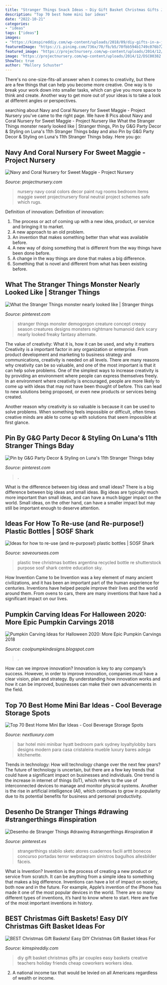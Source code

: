 ```yaml
---
title: "Stranger Things Snack Ideas ~ Diy Gift Basket Christmas Gifts Jar Couples Easy Baskets Creative Teachers Holiday Friends Cheap Coworkers Workers Idea"
description: "Top 70 best home mini bar ideas"
date: "2022-10-21"
categories:
- "ideas"
tags: ["ideas"]
images:
- "https://kimspireddiy.com/wp-content/uploads/2018/09/diy-gifts-in-a-jar-379329196.jpg"
featuredImage: "https://i.pinimg.com/736x/70/fb/b5/70fbb594b1749c076b72465a5506a4f7.jpg"
featured_image: "https://projectnursery.com/wp-content/uploads/2014/12/DSC00382.jpg"
image: "https://projectnursery.com/wp-content/uploads/2014/12/DSC00382.jpg"
ShowToc: true
author: "Mallory Schuster"
---
```



There's no one-size-fits-all answer when it comes to creativity, but there are a few things that can help you become more creative. One way is to break your work down into smaller tasks, which can give you more space to think and create. Another way to get more out of your ideas is to take a look at different angles or perspectives.

	

		
searching about Navy and Coral Nursery for Sweet Maggie - Project Nursery you've came to the right page. We have 8 Pics about Navy and Coral Nursery for Sweet Maggie - Project Nursery like What the Stranger Things monster nearly looked like | Stranger things, Pin by G&amp;G Party Decor &amp; Styling on Luna&#039;s 11th Stranger Things bday and also Pin by G&amp;G Party Decor &amp; Styling on Luna&#039;s 11th Stranger Things bday. Here you go:
		
    
## Navy And Coral Nursery For Sweet Maggie - Project Nursery

<img loading=lazy src="https://projectnursery.com/wp-content/uploads/2014/12/DSC00382.jpg" onerror="this.onerror=null;this.src='https://tse2.mm.bing.net/th?id=OIP.h25b-E7Y0KDglDQwOFZNRgHaLH&amp;pid=15.1';" alt="Navy and Coral Nursery for Sweet Maggie - Project Nursery">

_Source: projectnursery.com_

>nursery navy coral colors decor paint rug rooms bedroom items maggie sweet projectnursery floral neutral project schemes safe which rugs. 

	

Definition of innovation:
Definition of innovation: 
1. The process or act of coming up with a new idea, product, or service and bringing it to market.
2. A new approach to an old problem. 
3. An invention that makes something better than what was available before.
4. A new way of doing something that is different from the way things have been done before.
5. A change in the way things are done that makes a big difference. 
6. Something that is novel and different from what has been existing before. 

    
## What The Stranger Things Monster Nearly Looked Like | Stranger Things

<img loading=lazy src="https://i.pinimg.com/736x/f7/2f/ba/f72fbab73c1d7b67c9f405e8c8e1a7b2--monster-makeup-monster-design.jpg" onerror="this.onerror=null;this.src='https://tse2.mm.bing.net/th?id=OIP.GCwTQhWauu4AML4eWlAssgDFE8&amp;pid=15.1';" alt="What the Stranger Things monster nearly looked like | Stranger things">

_Source: pinterest.com_

>stranger things monster demogorgon creature concept creepy season creatures designs monsters nightmare humanoid dark scary nearly looked freaky fantasy alternate. 

	

The value of creativity: What it is, how it can be used, and why it matters
Creativity is a important factor in any organization or enterprise. From product development and marketing to business strategy and communications, creativity is needed on all levels. There are many reasons why creativity can be so valuable, and one of the most important is that it can help solve problems.
One of the simplest ways to increase creativity is by providing an environment where people can express themselves freely. In an environment where creativity is encouraged, people are more likely to come up with ideas that may not have been thought of before. This can lead to new solutions being proposed, or even new products or services being created.

Another reason why creativity is so valuable is because it can be used to solve problems. When something feels impossible or difficult, often times creative minds are able to come up with solutions that seem impossible at first glance.

    
## Pin By G&amp;G Party Decor &amp; Styling On Luna&#039;s 11th Stranger Things Bday

<img loading=lazy src="https://i.pinimg.com/736x/e3/4d/b0/e34db07276be183665596aa86ab6105b.jpg" onerror="this.onerror=null;this.src='https://tse2.mm.bing.net/th?id=OIP.DJOAILQWw0HJwJPN-2zoYwHaJ3&amp;pid=15.1';" alt="Pin by G&amp;G Party Decor &amp; Styling on Luna&#039;s 11th Stranger Things bday">

_Source: pinterest.com_

>. 

	

What is the difference between big ideas and small ideas?
There is a big difference between big ideas and small ideas. Big ideas are typically much more important than small ideas, and can have a much bigger impact on the world. Small ideas, on the other hand, can have a smaller impact but may still be important enough to deserve attention.

    
## Ideas For How To Re-use (and Re-purpose!) Plastic Bottles | SOSF Shark

<img loading=lazy src="https://saveourseas.com/sosf-shark-education-centre/wp-content/uploads/sites/3/shutterstock-332831225-683x1024.jpg" onerror="this.onerror=null;this.src='https://tse4.mm.bing.net/th?id=OIP.rHrJOBkAQdyhgjlNTA4GBgHaLG&amp;pid=15.1';" alt="Ideas for how to re-use (and re-purpose!) plastic bottles | SOSF Shark">

_Source: saveourseas.com_

>plastic tree christmas bottles argentina recycled bottle re shutterstock purpose sosf shark centre education sky. 

	

How Invention Came to be
Invention was a key element of many ancient civilizations, and it has been an important part of the human experience for centuries. Inventions have helped people improve their lives and the world around them. From ovens to cars, there are many inventions that have had a significant impact on our lives.

    
## Pumpkin Carving Ideas For Halloween 2020: More Epic Pumpkin Carvings 2018

<img loading=lazy src="https://3.bp.blogspot.com/-fp7n0VkqXzw/Ulx_cgs3ilI/AAAAAAAAIsY/sascJitkcmg/s640/2bfe9b37b457d20699e384ac543388b0.jpg" onerror="this.onerror=null;this.src='https://tse3.mm.bing.net/th?id=OIP.k_TTddgulpTZeK7t4IE9SwAAAA&amp;pid=15.1';" alt="Pumpkin Carving Ideas for Halloween 2020: More Epic Pumpkin Carvings 2018">

_Source: coolpumpkindesigns.blogspot.com_

>. 

	

How can we improve innovation?
Innovation is key to any company’s success. However, in order to improve innovation, companies must have a clear vision, plan and strategy. By understanding how innovation works and how it can be improved, businesses can make their own advancements in the field.

    
## Top 70 Best Home Mini Bar Ideas - Cool Beverage Storage Spots

<img loading=lazy src="http://nextluxury.com/wp-content/uploads/home-interior-mini-bar-design-ideas.jpg" onerror="this.onerror=null;this.src='https://tse3.mm.bing.net/th?id=OIP.J1TagsCsCZ5vujFnN_E_xgAAAA&amp;pid=15.1';" alt="Top 70 Best Home Mini Bar Ideas - Cool Beverage Storage Spots">

_Source: nextluxury.com_

>bar hotel mini minibar hyatt bedroom park sydney loyaltylobby bars designs modern para casa cristaleira mueble luxury bares adega kitchenette. 

	

Trends in technology: How will technology change over the next few years?
The future of technology is uncertain, but there are a few key trends that could have a significant impact on businesses and individuals. One trend is the increase in internet of things (IoT), which refers to the use of interconnected devices to manage and monitor physical systems. Another is the rise in artificial intelligence (AI), which continues to grow in popularity due to its potential benefits for business and personal productivity.

    
## Desenho De Stranger Things #drawing #strangerthings #inspiration #

<img loading=lazy src="https://i.pinimg.com/736x/70/fb/b5/70fbb594b1749c076b72465a5506a4f7.jpg" onerror="this.onerror=null;this.src='https://tse2.mm.bing.net/th?id=OIP.cDK7u4GCbA0z9EHbFaDHPQHaJ3&amp;pid=15.1';" alt="Desenho de Stranger Things #drawing #strangerthings #inspiration #">

_Source: pinterest.es_

>strangerthings stabilo sketc atores cuadernos facili arttt bonecos concurso portadas terror webstaqram sinistros bagulhos allesbilder fáceis. 

	

What is Invention?
Invention is the process of creating a new product or service from scratch. It can be anything from a simple idea to something that makes a big difference. Inventions can have a lot of impact on society, both now and in the future. For example, Apple’s invention of the iPhone has made it one of the most popular devices in the world. There are so many different types of inventions, it’s hard to know where to start. Here are five of the most important inventions in history.

    
## BEST Christmas Gift Baskets! Easy DIY Christmas Gift Basket Ideas For

<img loading=lazy src="https://kimspireddiy.com/wp-content/uploads/2018/09/diy-gifts-in-a-jar-379329196.jpg" onerror="this.onerror=null;this.src='https://tse2.mm.bing.net/th?id=OIP.YCWWDpT3wdOTzZ6i1vrflQHaKe&amp;pid=15.1';" alt="BEST Christmas Gift Baskets! Easy DIY Christmas Gift Basket Ideas For">

_Source: kimspireddiy.com_

>diy gift basket christmas gifts jar couples easy baskets creative teachers holiday friends cheap coworkers workers idea. 

	

2. A national income tax that would be levied on all Americans regardless of wealth or income.

